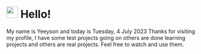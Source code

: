  <h1>
    <img src="https://emojis.slackmojis.com/emojis/images/1643510097/45343/hi.gif?1643510097" width="30"/> 
    Hello!
 </h1>
 <p>
    My name is Yeeyson and today is Tuesday, 4 July 2023
    Thanks for visiting my profile, I have some test projects going on others are done learning projects and others are real projects.
    Feel free to watch and use them.
 </p>